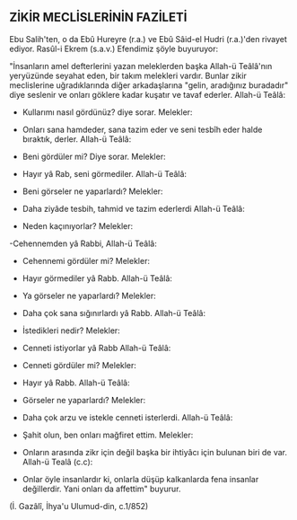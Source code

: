 ## ZİKİR MECLİSLERİNİN FAZİLETİ

Ebu Salih'ten, o da Ebû Hureyre (r.a.) ve Ebû Sâid-el Hudri (r.a.)'den rivayet ediyor. Rasûl-i Ekrem (s.a.v.) Efendimiz şöyle buyuruyor:

"İnsanların amel defterlerini yazan meleklerden baş­ka Allah-ü Teâlâ'nın yeryüzünde seyahat eden, bir takım melekleri vardır. Bunlar zikir meclislerine uğradıkların­da diğer arkadaşlarına "gelin, aradığınız buradadır" diye seslenir ve onları göklere kadar kuşatır ve tavaf ederler. Allah-ü Teâlâ:

- Kullarımı nasıl gördünüz? diye sorar. Melekler:

- Onları sana hamdeder, sana tazim eder ve seni tesbîh eder halde bıraktık, derler. Allah-ü Teâlâ:

- Beni gördüler mi? Diye sorar. Melekler:

- Hayır yâ Rab, seni görmediler. Allah-ü Teâlâ:

- Beni görseler ne yaparlardı? Melekler:

- Daha ziyâde tesbih, tahmid ve tazim ederlerdi Alla­h-ü Teâlâ:

- Neden kaçınıyorlar? Melekler:

-Cehennemden yâ Rabbi, Allah-ü Teâlâ:

- Cehennemi gördüler mi? Melekler:

- Hayır görmediler yâ Rabb. Allah-ü Teâlâ:

- Ya görseler ne yaparlardı? Melekler:

- Daha çok sana sığınırlardı yâ Rabb. Allah-ü Teâlâ:

- İstedikleri nedir? Melekler:

- Cenneti istiyorlar yâ Rabb Allah-ü Teâlâ:

- Cenneti gördüler mi? Melekler:

- Hayır yâ Rabb. Allah-ü Teâlâ:

- Görseler ne yaparlardı? Melekler:

- Daha çok arzu ve istekle cenneti isterlerdi. Allah-ü Teâlâ:

- Şahit olun, ben onları mağfiret ettim. Melekler:

- Onların arasında zikr için değil başka bir ihtiyâcı için bulunan biri de var. Allah-ü Tealâ (c.c):

- Onlar öyle insanlardır ki, onlarla düşüp kalkanlarda fena insanlar değillerdir. Yani onları da affettim" bu­yurur.

(İ. Gazâlî, İhya'u Ulumud-din, c.1/852)
